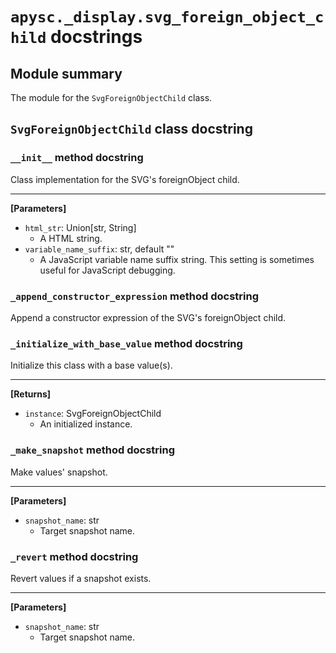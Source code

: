 # `apysc._display.svg_foreign_object_child` docstrings

## Module summary

The module for the `SvgForeignObjectChild` class.

## `SvgForeignObjectChild` class docstring

### `__init__` method docstring

Class implementation for the SVG's foreignObject child.<hr>

**[Parameters]**

- `html_str`: Union[str, String]
  - A HTML string.
- `variable_name_suffix`: str, default ""
  - A JavaScript variable name suffix string. This setting is sometimes useful for JavaScript debugging.

### `_append_constructor_expression` method docstring

Append a constructor expression of the SVG's foreignObject child.

### `_initialize_with_base_value` method docstring

Initialize this class with a base value(s).<hr>

**[Returns]**

- `instance`: SvgForeignObjectChild
  - An initialized instance.

### `_make_snapshot` method docstring

Make values' snapshot.<hr>

**[Parameters]**

- `snapshot_name`: str
  - Target snapshot name.

### `_revert` method docstring

Revert values if a snapshot exists.<hr>

**[Parameters]**

- `snapshot_name`: str
  - Target snapshot name.